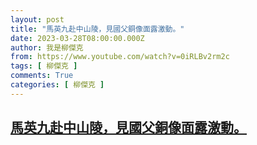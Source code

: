 ```yaml
---
layout: post
title: "馬英九赴中山陵，見國父銅像面露激動。"
date: 2023-03-28T08:00:00.000Z
author: 我是柳傑克
from: https://www.youtube.com/watch?v=0iRLBv2rm2c
tags: [ 柳傑克 ]
comments: True
categories: [ 柳傑克 ]
---
```

<!--1679990400000-->
[馬英九赴中山陵，見國父銅像面露激動。](https://www.youtube.com/watch?v=0iRLBv2rm2c)
------

<div>

</div>
